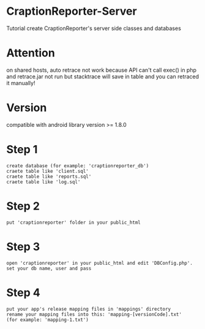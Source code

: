 # CraptionReporter-Server
Tutorial create CraptionReporter's server side classes and databases

# Attention
on shared hosts, auto retrace not work because API can't call exec() in php and retrace.jar not run
but stacktrace will save in table and you can retraced it manually!

# Version
compatible with android library version >= 1.8.0

# Step 1
```
create database (for example: 'craptionreporter_db')
craete table like 'client.sql'
craete table like 'reports.sql'
craete table like 'log.sql'
```

# Step 2
```
put 'craptionreporter' folder in your public_html
```

# Step 3
```
open 'craptionreporter' in your public_html and edit 'DBConfig.php'.
set your db name, user and pass
```

# Step 4
```
put your app's release mapping files in 'mappings' directory
rename your mapping files into this: 'mapping-[versionCode].txt'
(for example: 'mapping-1.txt')
```
